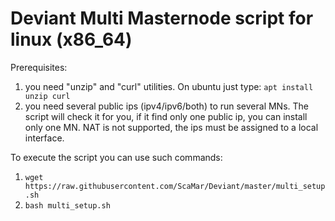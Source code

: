 # Deviant Multi Masternode script for linux (x86_64)
Prerequisites:
1. you need "unzip" and "curl" utilities.
On ubuntu just type:
```apt install unzip curl```
2. you need several public ips (ipv4/ipv6/both) to run several MNs. The script will check it for you, if it find only one public ip, you can install only one MN. NAT is not supported, the ips must be assigned to a local interface.

To execute the script you can use such commands:
1. ```wget https://raw.githubusercontent.com/ScaMar/Deviant/master/multi_setup.sh```
2. ```bash multi_setup.sh```
